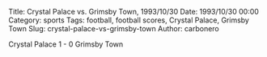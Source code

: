 Title: Crystal Palace vs. Grimsby Town, 1993/10/30
Date: 1993/10/30 00:00
Category: sports
Tags: football, football scores, Crystal Palace, Grimsby Town
Slug: crystal-palace-vs-grimsby-town
Author: carbonero


Crystal Palace 1 - 0 Grimsby Town
